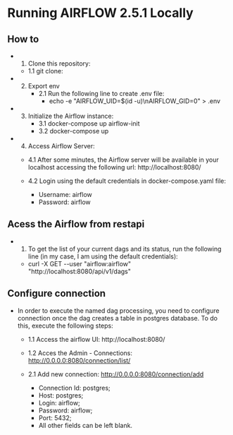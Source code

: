 # Running AIRFLOW 2.5.1 Locally

## How to
* 1. Clone this repository:
    - 1.1 git clone: 

* 2. Export env
        - 2.1 Run the following line to create .env file:
            - echo -e "AIRFLOW_UID=$(id -u)\nAIRFLOW_GID=0" > .env

* 3. Initialize the Airflow instance:
        - 3.1 docker-compose up airflow-init
        - 3.2 docker-compose up

* 4. Access Airflow Server:
    * 4.1 After some minutes, the Airflow server will be available in your localhost accessing the following url: http://localhost:8080/

    * 4.2 Login using the default credentials in docker-compose.yaml file: 
        - Username: airflow
        - Password: airflow

## Acess the Airflow from restapi
* 1. To get the list of your current dags and its status, run the following line (in my case, I am using the default credentials):
    - curl -X GET --user "airflow:airflow" "http://localhost:8080/api/v1/dags"

## Configure connection
* In order to execute the named dag processing, you need to configure connection once the dag creates a table in postgres database. To do this, execute the following steps:
    - 1.1 Access the airflow UI: http://localhost:8080/
    - 1.2 Acces the Admin - Connections: http://0.0.0.0:8080/connection/list/
    
    - 2.1 Add new connection: http://0.0.0.0:8080/connection/add
        - Connection Id: postgres;
        - Host: postgres;
        - Login: airflow;
        - Password: airflow;
        - Port: 5432;
        - All other fields can be left blank.
